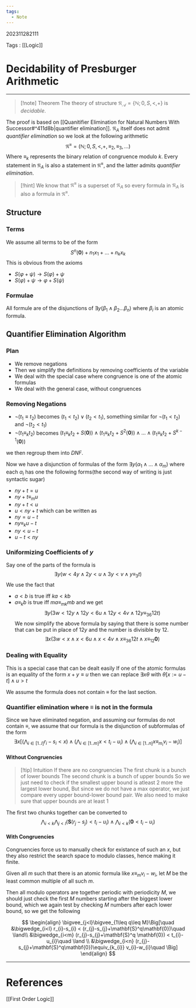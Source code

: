 ```yaml
---
tags:
  - Note
---
```

202311282111

Tags : [[Logic]]
# Decidability of Presburger Arithmetic
---
>[!note] Theorem
> The theory of structure $\mathfrak N_{\mathcal A}=\{\mathbb N; 0,S,<, +\}$ is *decidable*.

The proof is based on [[Quanitifier Elimination for Natural Numbers With Successor#^411d8b|quantifier elimination]].
$\mathfrak N_{A}$ itself does not admit *quantifier elimination* so we look at the following arithmetic
$$
\mathfrak N^\equiv = (\mathbb N; 0, S,<, +,\equiv_{2},\equiv_{3},\dots)
$$
Where $\equiv_{k}$ represents the binary relation of congruence modulo $k$.
Every statement in $\mathfrak N_A$ is also a statement in $\mathfrak N^\equiv$, and the latter admits *quantifier elimination*.

>[!hint]
>We know that $\mathfrak N^\equiv$ is a superset of $\mathfrak N_A$ so every formula in $\mathfrak N_A$ is also a formula in $\mathfrak N^\equiv$.

## Structure
### Terms
We assume all terms to be of the form 
$$
S^n(\mathbf{0})+ n_{1}x_{1} +\dots + n_{k}x_{k}
$$
This is obvious from the axioms
- $S(\varphi + \psi)\to S(\varphi) + \psi$
- $S(\varphi)+\psi\to\varphi+S(\psi)$

### Formulae
All formule are of the disjunctions of $\exists y(\beta_{1}\land \beta_{2}\dots \beta_{n})$ where $\beta_i$ is an atomic formula.

## Quantifier Elimination Algorithm

### Plan
- We remove negations
- Then we simplify the definitions by removing coefficients of the variable
- We deal with the special case where congruence is one of the atomic formulas
- We deal with the general case, without congruences
### Removing Negations
- $\lnot(t_1 \equiv t_2)$ becomes $(t_{1}<t_{2})\lor(t_{2}<t_{1})$, something similar for $\lnot (t_{1}<t_{2})$ and $\lnot (t_{2}<t_{1})$
- $\lnot(t_{1}\equiv_{k}t_{2})$ becomes $(t_{1} \equiv_{k} t_{2}+S(\mathbf{0} ))\land(t_{1} \equiv_{k} t_{2}+S^2(\mathbf{0} ))\land\dots \land(t_{1} \equiv_{k} t_{2}+S^{k-1}(\mathbf{0} ))$ 

we then regroup them into *DNF*.

Now we have a disjunction of formulas of the form $\exists y (\alpha_1\land\dots\land \alpha_m)$ where each $\alpha_i$ has one the following forms(the second way of writing is just syntactic sugar)
- $ny+t=u$ 
- $ny+t\equiv_m u$
- $ny+t<u$
- $u<ny+t$
which can be written as 
- $ny=u-t$
- $ny\equiv_{k}u-t$
- $ny<u-t$
- $u-t<ny$

### Uniformizing Coefficients of $y$
Say one of the parts of the formula is 
$$
\exists y(w<4y\land 2y<u\land 3y<v\land y\equiv_{3}t)
$$
We use the fact that
- $a<b$ is true iff $ka<kb$ 
- $a\equiv_{k}b$ is true iff $ma\equiv_{mk}mb$
and we get 
$$
\exists y(3w<12y \land 12y<6u \land  12y < 4v \land 12y \equiv_{36} 12t)
$$
We now simplify the above formula by saying that there is some number that can be put in place of $12y$ and the number is divisible by $12$.
$$
\exists x(3w<x \land x < 6u \land x<4v \land x\equiv_{36} 12t\land x\equiv_{12}\mathbf{0})
$$

### Dealing with Equality 
This is a special case that can be dealt easily
If one of the atomic formulas is an equality of the form $x+y\equiv u$ then we can replace $\exists x \theta$ with $\theta[x := u-t] \land u > t$ 

We assume the formula does not contain $\equiv$ for the last section.

### Quantifier elimination where $\equiv$ is not in the formula
Since we have eliminated negation, and assuming our formulas do not contain $\equiv$, we assume that our formula is the disjunction of subformulas of the form 
$$
\exists x \left[
  \left(\bigwedge_{i\in[1..l]} r_{i}-s_{i}<x\right)\land
  \left(\bigwedge_{i\in[1..m]} x < t_{i}-u_{i}\right) \land
  \left(\bigwedge_{i\in[1..n]} x\equiv_{m_{i}} v_{i}-w_{i}\right)
\right]
$$

#### Without Congruencies
>[!tip] Intuition
>If there are no congruencies
>The first chunk is a bunch of lower bounds
>The second chunk is a bunch of upper bounds
>So we just need to check if the smallest upper bound is atleast 2 more the largest lower bound, But since we do not have a max operator, we just compare every upper bound-lower bound pair.
>We also need to make sure that upper bounds are at least 1


The first two chunks together can be converted to 
$$
\bigwedge_{i<k}\bigwedge_{j<l}\Big(\mathbf{S}(r_{j}-s_{j})<t_{i}-u_{i}\Big)\land\bigwedge_{i<k}\Big(\mathbf{0}<t_{i}-u_{i}\Big)
$$
#### With Congruencies
Congruencies force us to manually check for existance of such an $x$, but they also restrict the search space to modulo classes, hence making it finite.

Given all $m$ such that there is an atomic formula like $x\equiv_{m}v_{i}-w_{i}$, let $M$ be the least common multiple of all such $m$.

Then all modulo operators are together periodic with periodicity $M$, we should just check the first $M$ numbers starting after the biggest lower bound, which we again test by checking $M$ numbers after each lower bound, so we get the following

$$
\begin{align}
\bigvee_{j<l}\bigvee_{1\leq q\leq M}\Big[\quad
  &\bigwedge_{i<l} r_{i}-s_{i} < (r_{j}-s_{j}+\mathbf{S}^q\mathbf{0})\quad \land\\
  &\bigwedge_{i<m} (r_{j}-s_{j}+\mathbf{S}^q \mathbf{0}) < t_{i}-u_{i}\quad \land \\
  &\bigwedge_{i<n} (r_{j}-s_{j}+\mathbf{S}^q\mathbf{0})\equiv_{k_{i}} v_{i}-w_{i}\quad
\Big]
\end{align}
$$

---
# References
[[First Order Logic]]